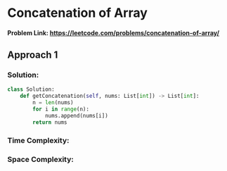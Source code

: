 # Concatenation of Array

#### Problem Link: https://leetcode.com/problems/concatenation-of-array/

## Approach 1

### Solution:

```py
class Solution:
    def getConcatenation(self, nums: List[int]) -> List[int]:
        n = len(nums)
        for i in range(n):
            nums.append(nums[i])
        return nums
```

### Time Complexity:

### Space Complexity:

<br>
